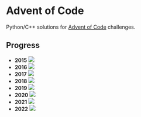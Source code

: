 # Advent of Code
Python/C++ solutions for [Advent of Code](https://adventofcode.com/) challenges.

## Progress
- **2015** ![](https://progress-bar.dev/3/?scale=25&width=300&suffix=/25)
- **2016** ![](https://progress-bar.dev/3/?scale=25&width=300&suffix=/25)
- **2017** ![](https://progress-bar.dev/3/?scale=25&width=300&suffix=/25)
- **2018** ![](https://progress-bar.dev/3/?scale=25&width=300&suffix=/25)
- **2019** ![](https://progress-bar.dev/3/?scale=25&width=300&suffix=/25)
- **2020** ![](https://progress-bar.dev/7/?scale=25&width=300&suffix=/25)
- **2021** ![](https://progress-bar.dev/5/?scale=25&width=300&suffix=/25)
- **2022** ![](https://progress-bar.dev/19/?scale=25&width=300&suffix=/25)
